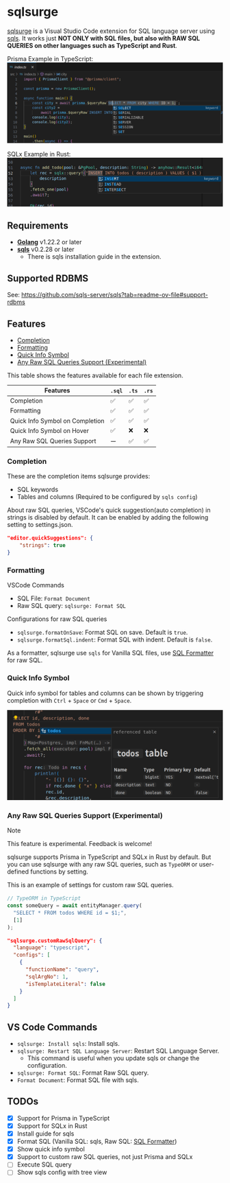 # sqlsurge <!-- omit in toc -->

[sqlsurge](https://marketplace.visualstudio.com/items?itemName=senken.sqlsurge) is a Visual Studio Code extension for SQL language server using [sqls](https://github.com/lighttiger2505/sqls). It works just **NOT ONLY with SQL files, but also with RAW SQL QUERIES on other languages such as TypeScript and Rust**.

Prisma Example in TypeScript:
![Alt text](resources/screenshot-ts.png)

SQLx Example in Rust:
![Alt text](resources/screenshot-rs.png)

## Requirements <!-- omit in toc -->

- [**Golang**](https://golang.org/doc/install) v1.22.2 or later
- [**sqls**](https://github.com/sqls-server/sqls?tab=readme-ov-file#installation) v0.2.28 or later
  - There is sqls installation guide in the extension.

## Supported RDBMS <!-- omit in toc -->

See: https://github.com/sqls-server/sqls?tab=readme-ov-file#support-rdbms

## Features <!-- omit in toc -->

- [Completion](#completion)
- [Formatting](#formatting)
- [Quick Info Symbol](#quick-info-symbol)
- [Any Raw SQL Queries Support (Experimental)](#any-raw-sql-queries-support-experimental)

This table shows the features available for each file extension.

| Features                        | `.sql` | `.ts` | `.rs` |
| ------------------------------- | ------ | ----- | ----- |
| Completion                      | ✅     | ✅    | ✅    |
| Formatting                      | ✅     | ✅    | ✅    |
| Quick Info Symbol on Completion | ✅     | ✅    | ✅    |
| Quick Info Symbol on Hover      | ✅     | ❌    | ❌    |
| Any Raw SQL Queries Support     | ー     | ✅    | ✅    |

### Completion

These are the completion items sqlsurge provides:

- SQL keywords
- Tables and columns (Required to be configured by `sqls config`)

About raw SQL queries, VSCode's quick suggestion(auto completion) in strings is disabled by default.
It can be enabled by adding the following setting to settings.json.

```json
"editor.quickSuggestions": {
    "strings": true
}
```

### Formatting

VSCode Commands

- SQL File: `Format Document`
- Raw SQL query: `sqlsurge: Format SQL`

Configurations for raw SQL queries

- `sqlsurge.formatOnSave`: Format SQL on save. Default is `true`.
- `sqlsurge.formatSql.indent`: Format SQL with indent. Default is `false`.

As a formatter, sqlsurge use `sqls` for Vanilla SQL files, use [SQL Formatter](https://github.com/sql-formatter-org/sql-formatter) for raw SQL.

### Quick Info Symbol

Quick info symbol for tables and columns can be shown by triggering completion with `Ctrl` + `Space` or `Cmd` + `Space`.

![text](resources/screenshot-quick-info.png)

### Any Raw SQL Queries Support (Experimental)

> [!NOTE]
> This feature is experimental. Feedback is welcome!

sqlsurge supports Prisma in TypeScript and SQLx in Rust by default. But you can use sqlsurge with any raw SQL queries, such as `TypeORM` or user-defined functions by setting.

This is an example of settings for custom raw SQL queries.

```ts
// TypeORM in TypeScript
const someQuery = await entityManager.query(
  "SELECT * FROM todos WHERE id = $1;",
  [1]
);
```

```json
"sqlsurge.customRawSqlQuery": {
  "language": "typescript",
  "configs": [
    {
      "functionName": "query",
      "sqlArgNo": 1,
      "isTemplateLiteral": false
    }
  ]
}
```

## VS Code Commands <!-- omit in toc -->

- `sqlsurge: Install sqls`: Install sqls.
- `sqlsurge: Restart SQL Language Server`: Restart SQL Language Server.
  - This command is useful when you update sqls or change the configuration.
- `sqlsurge: Format SQL`: Format Raw SQL query.
- `Format Document`: Format SQL file with sqls.

## TODOs <!-- omit in toc -->

- [x] Support for Prisma in TypeScript
- [x] Support for SQLx in Rust
- [x] Install guide for sqls
- [x] Format SQL (Vanilla SQL: sqls, Raw SQL: [SQL Formatter](https://github.com/sql-formatter-org/sql-formatter))
- [x] Show quick info symbol
- [x] Support to custom raw SQL queries, not just Prisma and SQLx
- [ ] Execute SQL query
- [ ] Show sqls config with tree view

